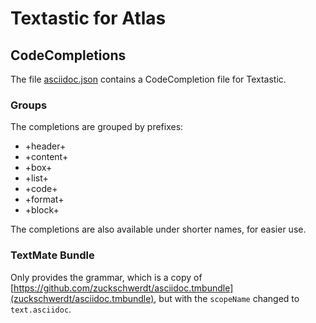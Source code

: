 # Textastic for Atlas

## CodeCompletions

The file [asciidoc.json](asciidoc.json) contains a CodeCompletion file for Textastic.

### Groups

The completions are grouped by prefixes:

* +header+
* +content+
* +box+
* +list+
* +code+
* +format+
* +block+

The completions are also available under shorter names, for easier use.

### TextMate Bundle

Only provides the grammar, which is a copy of [https://github.com/zuckschwerdt/asciidoc.tmbundle](zuckschwerdt/asciidoc.tmbundle), but with the `scopeName` changed to `text.asciidoc`.